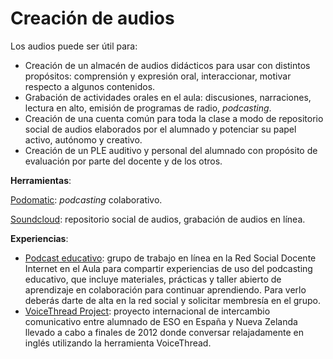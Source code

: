 # Creación de audios

Los audios puede ser útil para:

*   Creación de un almacén de audios didácticos para usar con distintos propósitos: comprensión y expresión oral, interaccionar, motivar respecto a algunos contenidos.
*   Grabación de actividades orales en el aula: discusiones, narraciones, lectura en alto, emisión de programas de radio, _podcasting_.
*   Creación de una cuenta común para toda la clase a modo de repositorio social de audios elaborados por el alumnado y potenciar su papel activo, autónomo y creativo.
*   Creación de un PLE auditivo y personal del alumnado con propósito de evaluación por parte del docente y de los otros.

**Herramientas**:

[Podomatic](https://www.podomatic.com/login): _podcasting_ colaborativo.

[Soundcloud](https://soundcloud.com/): repositorio social de audios, grabación de audios en línea.

**Experiencias**:

*   [Podcast educativo](http://internetaula.ning.com/group/podcasteducativo): grupo de trabajo en línea en la Red Social Docente Internet en el Aula para compartir experiencias de uso del podcasting educativo, que incluye materiales, prácticas y taller abierto de aprendizaje en colaboración para continuar aprendiendo. Para verlo deberás darte de alta en la red social y solicitar membresía en el grupo.
*   [VoiceThread Project](http://www.slideshare.net/redinternetenelaula/voicethread-project): proyecto internacional de intercambio comunicativo entre alumnado de ESO en España y Nueva Zelanda llevado a cabo a finales de 2012 donde conversar relajadamente en inglés utilizando la herramienta VoiceThread.